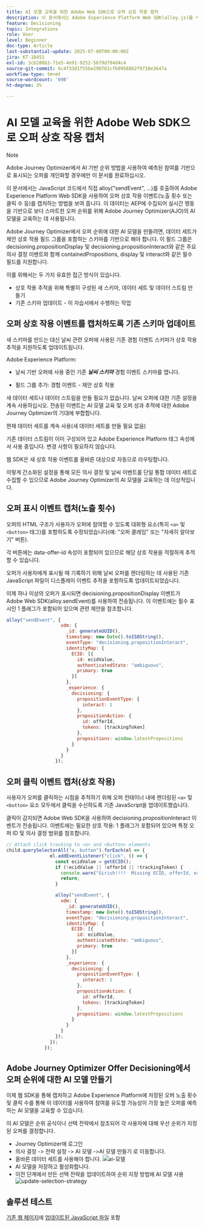 ```yaml
---
title: AI 모델 교육을 위한 Adobe Web SDK으로 오퍼 상호 작용 캡처
description: 이 문서에서는 Adobe Experience Platform Web SDK(alloy.js)를 사용하여 오퍼 노출 횟수 및 클릭 수와 같은 사용자 상호 작용 데이터를 캡처하는 방법에 대한 지침을 제공합니다. 이 데이터는 Adobe Journey Optimizer(AJO)에서 AI 모델을 지능적으로 학습시켜 사용자 행동과 상황별 신호에 따라 오퍼의 순위를 매기는 데 기반이 됩니다.
feature: Decisioning
topic: Integrations
role: User
level: Beginner
doc-type: Article
last-substantial-update: 2025-07-08T00:00:00Z
jira: KT-18451
exl-id: 3cb280b3-71e5-4e91-9252-5679d794d4c4
source-git-commit: 6c4f33d1f55be298781cfb0958862f9710e3647a
workflow-type: tm+mt
source-wordcount: '698'
ht-degree: 3%

---
```


# AI 모델 교육을 위한 Adobe Web SDK으로 오퍼 상호 작용 캡처

>[!NOTE]
>
> Adobe Journey Optimizer에서 AI 기반 순위 방법을 사용하여 예측된 참여를 기반으로 표시되는 오퍼를 개인화할 경우에만 이 문서를 완료하십시오.



이 문서에서는 JavaScript 코드에서 직접 alloy(&quot;sendEvent&quot;, ...)를 호출하여 Adobe Experience Platform Web SDK을 사용하여 오퍼 상호 작용 이벤트(노출 횟수 또는 클릭 수 등)를 캡처하는 방법을 보여 줍니다. 이 데이터는 AEP에 수집되어 실시간 행동을 기반으로 보다 스마트한 오퍼 순위를 위해 Adobe Journey Optimizer(AJO)의 AI 모델을 교육하는 데 사용됩니다.

Adobe Journey Optimizer에서 오퍼 순위에 대한 AI 모델을 만들려면, 데이터 세트가 제안 상호 작용 필드 그룹을 포함하는 스키마를 기반으로 해야 합니다. 이 필드 그룹은 decisioning.propositionDisplay 및 decisioning.propositionInteract와 같은 주요 의사 결정 이벤트와 함께 containedPropositions, display 및 interact와 같은 필수 필드를 지원합니다.

이를 위해서는 두 가지 유효한 접근 방식이 있습니다.

- 상호 작용 추적을 위해 특별히 구성된 새 스키마, 데이터 세트 및 데이터 스트림 만들기
- 기존 스키마 업데이트 - 이 자습서에서 수행하는 작업



## 오퍼 상호 작용 이벤트를 캡처하도록 기존 스키마 업데이트

새 스키마를 만드는 대신 날씨 관련 오퍼에 사용된 기존 경험 이벤트 스키마가 상호 작용 추적을 지원하도록 업데이트됩니다.

Adobe Experience Platform:

- 날씨 기반 오퍼에 사용 중인 기존 _&#x200B;**날씨 스키마**&#x200B;_ 경험 이벤트 스키마를 엽니다.

- 필드 그룹 추가:
경험 이벤트 - 제안 상호 작용

새 데이터 세트나 데이터 스트림을 만들 필요가 없습니다. 날씨 오퍼에 대한 기존 설정을 계속 사용하십시오. 전송된 이벤트는 AI 모델 교육 및 오퍼 성과 추적에 대한 Adobe Journey Optimizer의 기대에 부합합니다.


현재 데이터 세트를 계속 사용(새 데이터 세트를 만들 필요 없음)

기존 데이터 스트림이 이미 구성되어 있고 Adobe Experience Platform 태그 속성에서 사용 중입니다. 변경 사항이 필요하지 않습니다.

웹 SDK은 새 상호 작용 이벤트를 올바른 대상으로 자동으로 라우팅합니다.

이렇게 간소화된 설정을 통해 모든 의사 결정 및 날씨 이벤트를 단일 통합 데이터 세트로 수집할 수 있으므로 Adobe Journey Optimizer의 AI 모델을 교육하는 데 이상적입니다.


## 오퍼 표시 이벤트 캡처(노출 횟수)

오퍼의 HTML 구조가 사용자가 오퍼에 참여할 수 있도록 대화형 요소(특히 `<a>` 및 `<button>` 태그)를 포함하도록 수정되었습니다(예: &quot;오퍼 클레임&quot; 또는 &quot;자세히 알아보기&quot; 버튼).

각 버튼에는 data-offer-id 속성이 포함되어 있으므로 해당 상호 작용을 적절하게 추적할 수 있습니다.



오퍼가 사용자에게 표시될 때 기록하기 위해 날씨 오퍼를 렌더링하는 데 사용된 기존 JavaScript 파일이 디스플레이 이벤트 추적을 포함하도록 업데이트되었습니다.

이제 하나 이상의 오퍼가 표시되면 decisioning.propositionDisplay 이벤트가 Adobe Web SDK(alloy.sendEvent)를 사용하여 전송됩니다. 이 이벤트에는 필수 표시인 1 플래그가 포함되어 있으며 관련 제안을 참조합니다.


```javascript
alloy("sendEvent", {
                    xdm: {
                      _id: generateUUID(),
                      timestamp: new Date().toISOString(),
                      eventType: "decisioning.propositionInteract",
                      identityMap: {
                        ECID: [{
                          id: ecidValue,
                          authenticatedState: "ambiguous",
                          primary: true
                        }]
                      },
                      _experience: {
                        decisioning: {
                          propositionEventType: {
                            interact: 1
                          },
                          propositionAction: {
                            id: offerId,
                            tokens: [trackingToken]
                          },
                          propositions: window.latestPropositions
                        }
                      }
                    }
                  });
```

## 오퍼 클릭 이벤트 캡처(상호 작용)

사용자가 오퍼를 클릭하는 시점을 추적하기 위해 오퍼 컨테이너 내에 렌더링된 `<a>` 및 `<button>` 요소 모두에서 클릭을 수신하도록 기존 JavaScript을 업데이트했습니다.

클릭이 감지되면 Adobe Web SDK을 사용하여 decisioning.propositionInteract 이벤트가 전송됩니다. 이벤트에는 필요한 상호 작용: 1 플래그가 포함되어 있으며 특정 오퍼 ID 및 의사 결정 범위를 참조합니다.

```javascript
// Attach click tracking to <a> and <button> elements
child.querySelectorAll("a, button").forEach(el => {
                el.addEventListener("click", () => {
                  const ecidValue = getECID();
                  if (!ecidValue || !offerId || !trackingToken) {
                    console.warn("Girish!!!!  Missing ECID, offerId, or trackingToken. Interaction event not sent.");
                    return;
                  }

                  alloy("sendEvent", {
                    xdm: {
                      _id: generateUUID(),
                      timestamp: new Date().toISOString(),
                      eventType: "decisioning.propositionInteract",
                      identityMap: {
                        ECID: [{
                          id: ecidValue,
                          authenticatedState: "ambiguous",
                          primary: true
                        }]
                      },
                      _experience: {
                        decisioning: {
                          propositionEventType: {
                            interact: 1
                          },
                          propositionAction: {
                            id: offerId,
                            tokens: [trackingToken]
                          },
                          propositions: window.latestPropositions
                        }
                      }
                    }
                  });
                });
              });
```

## Adobe Journey Optimizer Offer Decisioning에서 오퍼 순위에 대한 AI 모델 만들기

이제 웹 SDK을 통해 캡처하고 Adobe Experience Platform에 저장된 오퍼 노출 횟수 및 클릭 수를 통해 이 데이터를 사용하여 참여를 유도할 가능성이 가장 높은 오퍼를 예측하는 AI 모델을 교육할 수 있습니다.

이 AI 모델은 순위 공식이나 선택 전략에서 참조되어 각 사용자에 대해 우선 순위가 지정된 오퍼를 결정합니다.
- Journey Optimizer에 로그인
- 의사 결정 -> 전략 설정 -> AI 모델 ->AI 모델 만들기 로 이동합니다.
- 올바른 데이터 세트를 사용해야 합니다.
  ![ai-모델](assets/ai-model.png)
- AI 모델을 저장하고 활성화합니다.
- 이전 단계에서 만든 선택 전략을 업데이트하여 순위 지정 방법에 AI 모델 사용
  ![update-selection-strategy](assets/update-selection-strategy.png)

## 솔루션 테스트

[기존 웹 페이지](assets/ai-model.js)에 [업데이트된 JavaScript 파일](assets/weather-offers.html) 포함

